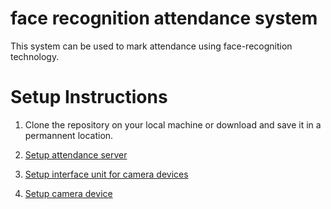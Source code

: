 # face recognition attendance system

This system can be used to mark attendance using face-recognition technology.

# Setup Instructions

1. Clone the repository on your local machine or download and save it in a permannent location.

2. [Setup attendance server](attendance-server/setup/README.md)

3. [Setup interface unit for camera devices](interface/setup/README.md)

4. [Setup camera device](aicam/setup/README.md)
